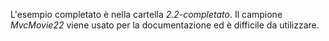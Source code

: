 L'esempio completato è nella cartella *2.2-completato*. Il campione *MvcMovie22* viene usato per la documentazione ed è difficile da utilizzare.